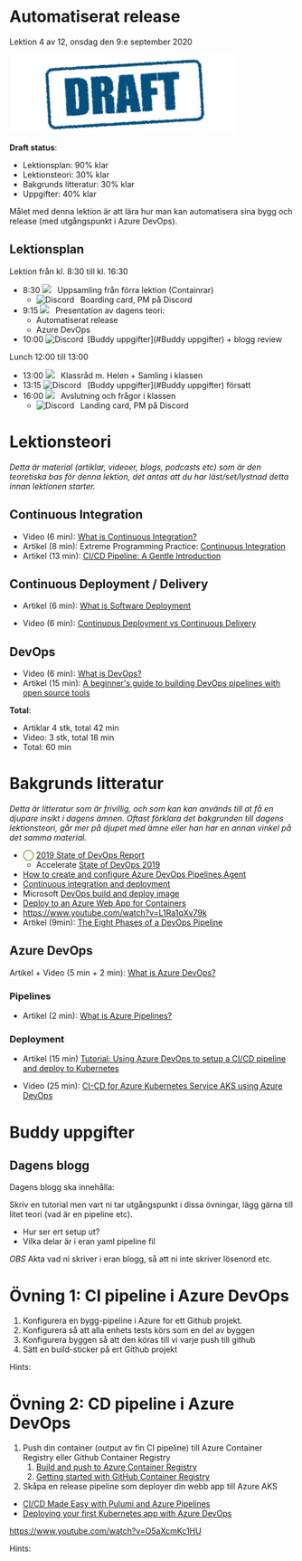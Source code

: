 # Automatiserat release

Lektion 4 av 12, onsdag den 9:e september 2020

![Draft](/assets/images/draft.png)

**Draft status**:

* Lektionsplan: 90% klar
* Lektionsteori: 30% klar
* Bakgrunds litteratur: 30% klar
* Uppgifter: 40% klar

Målet med denna lektion är att lära hur man kan automatisera sina bygg och release (med utgångspunkt i Azure DevOps). 

## Lektionsplan
Lektion från kl. 8:30 till kl. 16:30

* 8:30 <img style="margin-right:0.5em;" src="C:/Github/molnapplikationer/assets/images/teams18.png"/> Uppsamling från förra lektion (Containrar)
  * <img style="margin-right:0.5em;" src="C:/Github/molnapplikationer/assets/images/discord18.png" alt="Discord"/> Boarding card, PM på Discord
* 9:15 <img style="margin-right:0.5em;" src="C:/Github/molnapplikationer/assets/images/teams18.png"/> Presentation av dagens teori: 
  * Automatiserat release
  * Azure DevOps
* 10:00 <img style="margin-right:0.5em;" src="C:/Github/molnapplikationer/assets/images/discord18.png" alt="Discord"/>[Buddy uppgifter](#Buddy uppgifter) + blogg review

Lunch 12:00 till 13:00

* 13:00 <img style="margin-right:0.5em;" src="C:/Github/molnapplikationer/assets/images/teams18.png"/> Klassråd m. Helen + Samling i klassen
* 13:15 <img style="margin-right:0.5em;" src="C:/Github/molnapplikationer/assets/images/discord18.png" alt="Discord"/> [Buddy uppgifter](#Buddy uppgifter) försatt
* 16:00 <img style="margin-right:0.5em;" src="C:/Github/molnapplikationer/assets/images/teams18.png"/> Avslutning och frågor i klassen
  * <img style="margin-right:0.5em;" src="C:/Github/molnapplikationer/assets/images/discord18.png" alt="Discord"/> Landing card, PM på Discord

# Lektionsteori
*Detta är material (artiklar, videoer, blogs, podcasts etc) som är den teoretiska bas för denna lektion, det antas att du har läst/set/lystnad detta innan lektionen starter.*

## Continuous Integration

* Video (6 min): [What is Continuous Integration?](https://www.youtube.com/watch?v=1er2cjUq1UI)
* Artikel (8 min): Extreme Programming Practice: [Continuous Integration](https://explainagile.com/agile/xp-extreme-programming/practices/continuous-integration/)
* Artikel (13 min): [CI/CD Pipeline: A Gentle Introduction](https://semaphoreci.com/blog/cicd-pipeline)

## Continuous Deployment / Delivery

* Artikel (6 min): [What is Software Deployment](https://www.goodfirms.co/glossary/software-deployment/)

* Video (6 min): [Continuous Deployment vs Continuous Delivery](https://www.youtube.com/watch?v=LNLKZ4Rvk8w)

## DevOps

* Video (6 min): [What is DevOps?](https://www.youtube.com/watch?v=UbtB4sMaaNM)
* Artikel (15 min): [A beginner's guide to building DevOps pipelines with open source tools](https://opensource.com/article/19/4/devops-pipeline)

**Total**:

- Artiklar  4 stk, total 42 min
- Video: 3 stk, total 18 min
- Total: 60 min

# Bakgrunds litteratur

*Detta är litteratur som är frivillig, och som kan kan används till at få en djupare insikt i dagens ämnen. Oftast förklara det bakgrunden till dagens lektionsteori, går mer på djupet med ämne eller han har en annan vinkel på det samma material.*

* <span style="color:#7EAE42; font-weight: 900;">&xcirc;</span> [2019 State of DevOps Report](https://puppet.com/resources/report/state-of-devops-report/)
  * Accelerate [State of DevOps 2019](https://services.google.com/fh/files/misc/state-of-devops-2019.pdf)
* [How to create and configure Azure DevOps Pipelines Agent](https://itnext.io/how-to-create-and-configure-azure-devops-pipelines-agent-88848763f109)
* [Continuous integration and deployment](https://docs.microsoft.com/en-us/aspnet/core/azure/devops/cicd?view=aspnetcore-3.1)
* Microsoft [DevOps build and deploy image](https://docs.microsoft.com/en-us/azure/devops/pipelines/ecosystems/containers/build-image?view=azure-devops)
* [Deploy to an Azure Web App for Containers](https://docs.microsoft.com/en-us/azure/devops/pipelines/apps/cd/deploy-docker-webapp?view=azure-devops&tabs=dotnet-core)
* https://www.youtube.com/watch?v=L1Ra1qXv79k
* Artikel (9min): [The Eight Phases of a DevOps Pipeline](https://medium.com/taptuit/the-eight-phases-of-a-devops-pipeline-fda53ec9bba)

## Azure DevOps

Artikel + Video (5 min + 2 min): [What is Azure DevOps?](https://www.devopsgroup.com/insights/resources/tutorials/all/what-is-azure-devops/)

### Pipelines

* Artikel (2 min): [What is Azure Pipelines?](https://docs.microsoft.com/en-us/azure/devops/pipelines/get-started/what-is-azure-pipelines?view=azure-devops)

### Deployment

* Artikel (15 min) [Tutorial: Using Azure DevOps to setup a CI/CD pipeline and deploy to Kubernetes](https://cloudblogs.microsoft.com/opensource/2018/11/27/tutorial-azure-devops-setup-cicd-pipeline-kubernetes-docker-helm/)

* Video (25 min): [CI-CD for Azure Kubernetes Service AKS using Azure DevOps](https://www.youtube.com/watch?v=K4uNl6JA7g8)

# Buddy uppgifter

## Dagens blogg

Dagens blogg ska innehålla:

Skriv en tutorial men vart ni tar utgångspunkt i dissa övningar, lägg gärna till litet teori (vad är en pipeline etc).

* Hur ser ert setup ut?
* Vilka delar är i eran yaml pipeline fil

*OBS* Akta vad ni skriver i eran blogg, så att ni inte skriver lösenord etc.

# Övning 1: CI pipeline i Azure DevOps

1. Konfigurera en bygg-pipeline i Azure for ett Github projekt.
2. Konfigurera så att alla enhets tests körs som en del av byggen
3. Konfigurera byggen så att den köras till vi varje push till github
4. Sätt en build-sticker på ert Github projekt

Hints:

# Övning 2: CD pipeline i Azure DevOps

1. Push din container (output av fin CI pipeline) till Azure Container Registry eller Github Container Registry
   1. [Build and push to Azure Container Registry](https://docs.microsoft.com/en-us/azure/devops/pipelines/ecosystems/containers/acr-template?view=azure-devops)
   2. [Getting started with GitHub Container Registry](https://docs.github.com/en/packages/getting-started-with-github-container-registry)
2. Skåpa en release pipeline som deployer din webb app till Azure AKS

* [CI/CD Made Easy with Pulumi and Azure Pipelines](https://www.pulumi.com/blog/cd-made-easy-with-pulumi-and-azure-pipelines/)
* [Deploying your first Kubernetes app with Azure DevOps](https://info.acloud.guru/resources/deploy-kubernetes-app-with-azure-devops)

https://www.youtube.com/watch?v=O5aXcmKc1HU



Hints:



